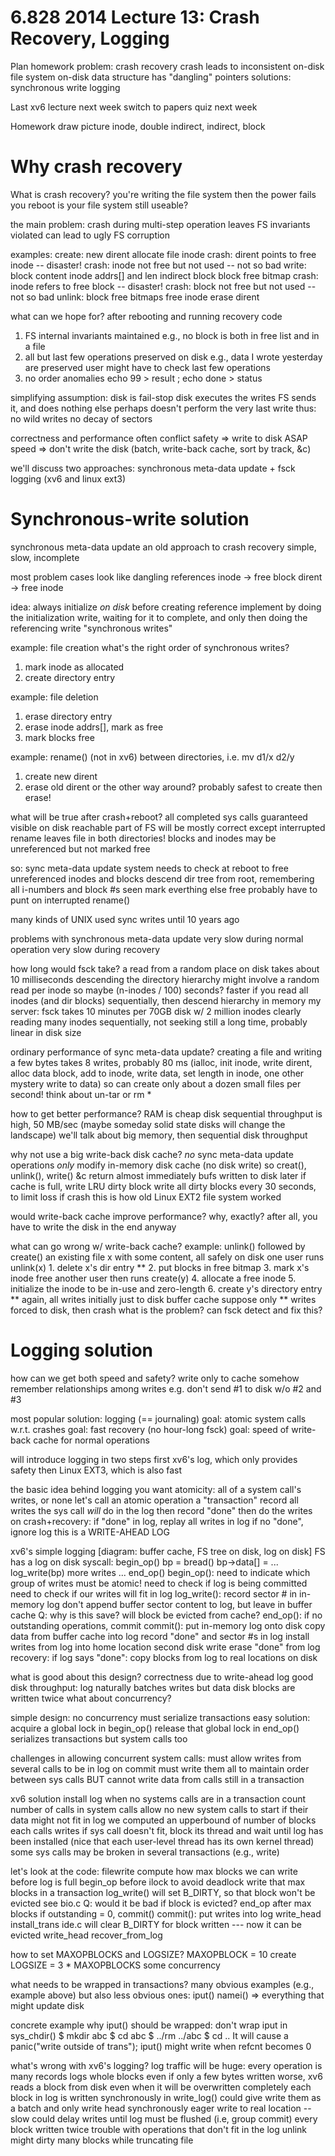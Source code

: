 6.828 2014 Lecture 13: Crash Recovery, Logging
=

Plan
  homework
  problem: crash recovery
    crash leads to inconsistent on-disk file system
    on-disk data structure has "dangling" pointers
  solutions:
    synchronous write
    logging

Last xv6 lecture
  next week switch to papers
  quiz next week

Homework
  draw picture inode, double indirect, indirect, block
  
# Why crash recovery

What is crash recovery?
  you're writing the file system
  then the power fails
  you reboot
  is your file system still useable?

the main problem:
  crash during multi-step operation
  leaves FS invariants violated
  can lead to ugly FS corruption

examples:
  create:
    new dirent
    allocate file inode
    crash: dirent points to free inode -- disaster!
    crash: inode not free but not used -- not so bad
  write:
    block content
    inode addrs[] and len
    indirect block
    block free bitmap
    crash: inode refers to free block -- disaster!
    crash: block not free but not used -- not so bad
  unlink:
    block free bitmaps
    free inode
    erase dirent

what can we hope for?
  after rebooting and running recovery code
  1. FS internal invariants maintained
     e.g., no block is both in free list and in a file
  2. all but last few operations preserved on disk
     e.g., data I wrote yesterday are preserved
     user might have to check last few operations
  3. no order anomalies
     echo 99 > result ; echo done > status

simplifying assumption: disk is fail-stop
  disk executes the writes FS sends it, and does nothing else
    perhaps doesn't perform the very last write
  thus:
    no wild writes
    no decay of sectors

correctness and performance often conflict
  safety => write to disk ASAP
  speed => don't write the disk (batch, write-back cache, sort by track, &c)

we'll discuss two approaches:
  synchronous meta-data update + fsck
  logging (xv6 and linux ext3)

# Synchronous-write solution

synchronous meta-data update
  an old approach to crash recovery
  simple, slow, incomplete

most problem cases look like dangling references
  inode -> free block
  dirent -> free inode

idea: always initialize *on disk* before creating reference
  implement by doing the initialization write,
  waiting for it to complete,
  and only then doing the referencing write
  "synchronous writes"

example: file creation
  what's the right order of synchronous writes?
  1. mark inode as allocated
  2. create directory entry

example: file deletion
  1. erase directory entry
  2. erase inode addrs[], mark as free
  3. mark blocks free

example: rename() (not in xv6)
  between directories, i.e. mv d1/x d2/y
  1. create new dirent
  2. erase old dirent
  or the other way around?
  probably safest to create then erase!

what will be true after crash+reboot?
  all completed sys calls guaranteed visible on disk
  reachable part of FS will be mostly correct
    except interrupted rename leaves file in both directories!
  blocks and inodes may be unreferenced but not marked free

so: sync meta-data update system needs to check at reboot
  to free unreferenced inodes and blocks
  descend dir tree from root, remembering all i-numbers and block #s seen
  mark everthing else free
  probably have to punt on interrupted rename()

many kinds of UNIX used sync writes until 10 years ago

problems with synchronous meta-data update
  very slow during normal operation
  very slow during recovery

how long would fsck take?
  a read from a random place on disk takes about 10 milliseconds
  descending the directory hierarchy might involve a random read per inode
  so maybe (n-inodes / 100) seconds?
  faster if you read all inodes (and dir blocks) sequentially,
    then descend hierarchy in memory
  my server: fsck takes 10 minutes per 70GB disk w/ 2 million inodes
    clearly reading many inodes sequentially, not seeking
    still a long time, probably linear in disk size

ordinary performance of sync meta-data update?
  creating a file and writing a few bytes takes 8 writes, probably 80 ms
    (ialloc, init inode, write dirent, alloc data block, add to inode,
     write data, set length in inode, one other mystery write to data)
  so can create only about a dozen small files per second!
  think about un-tar or rm *

how to get better performance?
  RAM is cheap
  disk sequential throughput is high, 50 MB/sec
  (maybe someday solid state disks will change the landscape)
  we'll talk about big memory, then sequential disk throughput

why not use a big write-back disk cache?
  *no* sync meta-data update
  operations *only* modify in-memory disk cache (no disk write)
    so creat(), unlink(), write() &c return almost immediately
  bufs written to disk later
    if cache is full, write LRU dirty block
    write all dirty blocks every 30 seconds, to limit loss if crash
  this is how old Linux EXT2 file system worked

would write-back cache improve performance? why, exactly?
  after all, you have to write the disk in the end anyway

what can go wrong w/ write-back cache?
  example: unlink() followed by create()
    an existing file x with some content, all safely on disk
    one user runs unlink(x)
      1. delete x's dir entry **
      2. put blocks in free bitmap
      3. mark x's inode free
    another user then runs create(y)
      4. allocate a free inode
      5. initialize the inode to be in-use and zero-length
      6. create y's directory entry **
    again, all writes initially just to disk buffer cache
    suppose only ** writes forced to disk, then crash
    what is the problem?
    can fsck detect and fix this?

# Logging solution

how can we get both speed and safety?
  write only to cache
  somehow remember relationships among writes
    e.g. don't send #1 to disk w/o #2 and #3

most popular solution: logging (== journaling)
  goal: atomic system calls w.r.t. crashes
  goal: fast recovery (no hour-long fsck)
  goal: speed of write-back cache for normal operations

will introduce logging in two steps
  first xv6's log, which only provides safety
  then Linux EXT3, which is also fast

the basic idea behind logging
  you want atomicity: all of a system call's writes, or none
    let's call an atomic operation a "transaction"
  record all writes the sys call *will* do in the log
  then record "done"
  then do the writes
  on crash+recovery:
    if "done" in log, replay all writes in log
    if no "done", ignore log
  this is a WRITE-AHEAD LOG

xv6's simple logging
  [diagram: buffer cache, FS tree on disk, log on disk]
  FS has a log on disk
  syscall:
    begin_op()
      bp = bread()
      bp->data[] = ...
      log_write(bp)
      more writes ...
    end_op()
  begin_op():
    need to indicate which group of writes must be atomic!
    need to check if log is being committed
    need to check if our writes will fit in log
  log_write():
    record sector # in in-memory log
    don't append buffer sector content to log, but leave in buffer cache
	Q: why is this save? will block be evicted from cache?
  end_op():
    if no outstanding operations, commit
  commit():
    put in-memory log onto disk
      copy data from buffer cache into log
    record "done" and sector #s in log
    install writes from log into home location
      second disk write
    erase "done" from log
  recovery:
    if log says "done":
      copy blocks from log to real locations on disk

what is good about this design?
  correctness due to write-ahead log
  good disk throughput: log naturally batches writes
    but data disk blocks are written twice
  what about concurrency?

simple design: no concurrency
  must serialize transactions
  easy solution:
    acquire a global lock in begin_op()
    release that global lock in end_op()
  serializes transactions but system calls too

challenges in allowing concurrent system calls:
  must allow writes from several calls to be in log
  on commit must write them all
    to maintain order between sys calls
  BUT cannot write data from calls still in a transaction

xv6 solution
  install log when no systems calls are in a transaction
  count number of calls in system calls
  allow no new system calls to start if their data might not fit in log
    we computed an upperbound of number of blocks each calls writes
    if sys call doesn't fit, block its thread and wait until log has been installed
	(nice that each user-level thread has its own kernel thread)
    some sys calls may be broken in several transactions (e.g., write)

let's look at the code:
  filewrite
    compute how max blocks we can write before log is full
    begin_op before ilock to avoid deadlock
	write that max blocks in a transaction
      log_write()
      will set B_DIRTY, so that block won't be evicted
        see bio.c
      Q: would it be bad if block is evicted?
	end_op after max blocks
      if outstanding = 0, commit()
    commit():
      put writes into log
      write_head
      install_trans
        ide.c will clear B_DIRTY for block written --- now it can be evicted
      write_head
  recover_from_log

how to set MAXOPBLOCKS and LOGSIZE?
  MAXOPBLOCK = 10
    create
  LOGSIZE = 3 * MAXOPBLOCKS
    some concurrency

what needs to be wrapped in transactions?
  many obvious examples (e.g., example above)
  but also less obvious ones:
    iput() 
	namei()
  => everything that might update disk

concrete example why iput() should be wrapped:
 don't wrap iput in sys_chdir()
 $ mkdir abc
 $ cd abc
 $ ../rm ../abc
 $ cd ..
 It will cause a panic("write outside of trans");
 iput() might write when refcnt becomes 0 

what's wrong with xv6's logging?
  log traffic will be huge: every operation is many records
  logs whole blocks even if only a few bytes written
    worse, xv6 reads a block from disk even when it will be overwritten completely
  each block in log is written synchronously in write_log()
    could give write them as a batch and only write head synchronously 
  eager write to real location -- slow
    could delay writes until log must be flushed (i.e, group commit)
  every block written twice
  trouble with operations that don't fit in the log
    unlink might dirty many blocks while truncating file
